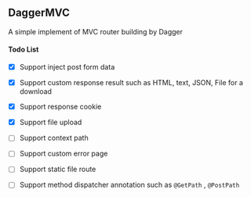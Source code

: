 DaggerMVC
---------------

A simple implement of MVC router building by Dagger

#### Todo List
- [x] Support inject post form data
- [x] Support custom response result such as HTML, text, JSON, File for a download
- [x] Support response cookie
- [x] Support file upload
- [ ] Support context path
- [ ] Support custom error page
- [ ] Support static file route
- [ ] Support method dispatcher annotation such as `@GetPath` , `@PostPath`


